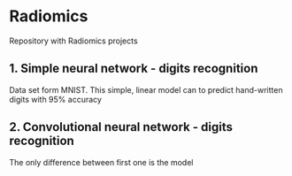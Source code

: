 # Radiomics

Repository with Radiomics projects

## 1. Simple neural network - digits recognition
Data set form MNIST. This simple, linear model can to predict hand-written digits with 95% accuracy

## 2. Convolutional neural network - digits recognition
The only difference between first one is the model